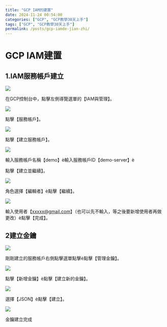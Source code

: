 ```yaml
---
title: "GCP IAM的建置"
date: 2024-11-24 00:54:00
categories: ["GCP", "GCP教學30天上手"]
tags: ["GCP", "GCP教學30天上手"]
permalink: /posts/gcp-iamde-jian-zhi/
---
```

# GCP IAM建置

## 1.IAM服務帳戶建立

[![](https://blogger.googleusercontent.com/img/a/AVvXsEif9jJNZHwVIiOt4cUIrga3FPJiw2rmfvBeQJmNf7n3JtSe3330O7UQLYZaQJ4R9VY07nJhy-7YY49cUvXCnkTDq_kp9ZnzI71Zm09198FadeozXlJtvo-s3PboYO56qNvi7H2tXdLE1wSKkCGmRfnBMgfX8SDo_gGEcMrqOLGqV_Bqgjxf-Wvd0aF4Bkw=s16000)](https://blogger.googleusercontent.com/img/a/AVvXsEif9jJNZHwVIiOt4cUIrga3FPJiw2rmfvBeQJmNf7n3JtSe3330O7UQLYZaQJ4R9VY07nJhy-7YY49cUvXCnkTDq_kp9ZnzI71Zm09198FadeozXlJtvo-s3PboYO56qNvi7H2tXdLE1wSKkCGmRfnBMgfX8SDo_gGEcMrqOLGqV_Bqgjxf-Wvd0aF4Bkw)

  

在GCP控制台中，點擊左側導覽選單的【IAM與管理】。

[![](https://blogger.googleusercontent.com/img/a/AVvXsEh0T87vwerYD37Ip9-kBaEuOLig-3oa17tbvv0ECTh5Wf_UPMmLi-GXkZKuQq47CdqPziQVVR3KzGp0POEJ32PzFcDEEnv2tGSa_VR3vyaEcprdIqr-1IGFVqxo0Qaj4ven4gi7eAukBLRReuy6Kjsi61GB6SSg3EqBhn5gGZwAuBkp2ZydzSwXU0pxges=s16000)](https://blogger.googleusercontent.com/img/a/AVvXsEh0T87vwerYD37Ip9-kBaEuOLig-3oa17tbvv0ECTh5Wf_UPMmLi-GXkZKuQq47CdqPziQVVR3KzGp0POEJ32PzFcDEEnv2tGSa_VR3vyaEcprdIqr-1IGFVqxo0Qaj4ven4gi7eAukBLRReuy6Kjsi61GB6SSg3EqBhn5gGZwAuBkp2ZydzSwXU0pxges)

點擊【服務帳戶】。

[![](https://blogger.googleusercontent.com/img/a/AVvXsEixHr28cy417olQoroiHUGVyrF4XCp06_cSTrphoGjVZO8cHlE10SMgoaf2jiILe67HvXBypw1xUKf0qRlkphoiwrGqHaqy0VRvgr86L92JvLFXm8TdwQAzwRoEJLdnn8XtB5NtQl5aufxxpCuGOUcl0vnywQ4PnB7eNByEsBBjsiZ_vriSePH0k8E5xP4=s16000)](https://blogger.googleusercontent.com/img/a/AVvXsEixHr28cy417olQoroiHUGVyrF4XCp06_cSTrphoGjVZO8cHlE10SMgoaf2jiILe67HvXBypw1xUKf0qRlkphoiwrGqHaqy0VRvgr86L92JvLFXm8TdwQAzwRoEJLdnn8XtB5NtQl5aufxxpCuGOUcl0vnywQ4PnB7eNByEsBBjsiZ_vriSePH0k8E5xP4)

點擊【建立服務帳戶】。

[![](https://blogger.googleusercontent.com/img/a/AVvXsEgECAs62lK8ekmnb7DK4WSXu8kvXTiHRTgvIddO33e99yvdEXh3VlfkyVR076NC9yr3SACQ8P72PTgQzxgWmyZmq3_GE6haLZyxq31HArjkgUzEfew0xDQms0BPHyfsvgLZq8TXgJ_4L4iGeMwVAxuWrS36Xev6DlKcNGPKeJu5bRzDJAJgrAzqajmact4=s16000)](https://blogger.googleusercontent.com/img/a/AVvXsEgECAs62lK8ekmnb7DK4WSXu8kvXTiHRTgvIddO33e99yvdEXh3VlfkyVR076NC9yr3SACQ8P72PTgQzxgWmyZmq3_GE6haLZyxq31HArjkgUzEfew0xDQms0BPHyfsvgLZq8TXgJ_4L4iGeMwVAxuWrS36Xev6DlKcNGPKeJu5bRzDJAJgrAzqajmact4)

  
  

輸入服務帳戶名稱【demo】è輸入服務帳戶ID【demo-server】è

點擊【建立並繼續】。

[![](https://blogger.googleusercontent.com/img/a/AVvXsEgaNtspl4Dy6AgNriJUoeGnm21IdXqWusauGglB-G-n8RUXBNTMDukPSahmFZuBd3e5LKzPQf_SuiWMfMGqExJv2_EBEy0we52M447Q-5QfrVSU6IbVBZ-_mcKi6kqH6JhmCJ8Jk3iYE0Cu6I1GnOhB8JXBIYxdrLbBROTAL4j-8NLvf7V0BH-JLGVwCX8=s16000)](https://blogger.googleusercontent.com/img/a/AVvXsEgaNtspl4Dy6AgNriJUoeGnm21IdXqWusauGglB-G-n8RUXBNTMDukPSahmFZuBd3e5LKzPQf_SuiWMfMGqExJv2_EBEy0we52M447Q-5QfrVSU6IbVBZ-_mcKi6kqH6JhmCJ8Jk3iYE0Cu6I1GnOhB8JXBIYxdrLbBROTAL4j-8NLvf7V0BH-JLGVwCX8)

角色選擇【編輯者】è點擊【繼續】。

[![](https://blogger.googleusercontent.com/img/a/AVvXsEgcinuDdM6IxjUrF0qdlGRzntQPHwW-QIJROFJSX5QGqimDBiSPf8IRuN9ilpgGyKBanbTL7h7LJI4xvl47sjSxaii4Do8iR1cxmpEufAvhk6wBxo50VRCg72UYA4FcTGXAHEfENUyzKaxTidVYSOTqC-S6x2tUWxtyH_Bn3pz-Bbvg9iVAyFdVeERYWhc=s16000)](https://blogger.googleusercontent.com/img/a/AVvXsEgcinuDdM6IxjUrF0qdlGRzntQPHwW-QIJROFJSX5QGqimDBiSPf8IRuN9ilpgGyKBanbTL7h7LJI4xvl47sjSxaii4Do8iR1cxmpEufAvhk6wBxo50VRCg72UYA4FcTGXAHEfENUyzKaxTidVYSOTqC-S6x2tUWxtyH_Bn3pz-Bbvg9iVAyFdVeERYWhc)

  

輸入使用者【xxxxx@gmail.com】（也可以先不輸入，等之後要新增使用者再做更改）è點擊【完成】。

## 2建立金鑰

[![](https://blogger.googleusercontent.com/img/a/AVvXsEhTETub3XqlqGfkQdm_s7O05Eg8AUuUs-_Rcgi5jCt4JlGNGyV_9cYKwHOm-EYW6QJdJftH5BCvu7gWCAczkpD1_PXZMDtZI2feUFogL-4brzwHFuAQLHVbNDrVgSHx7zjpUjci0VF1WtnxCN3YLt1b4vZGhZ-jr_j6IG88ClzwVaXXysexCnPKC6LZd2A=s16000)](https://blogger.googleusercontent.com/img/a/AVvXsEhTETub3XqlqGfkQdm_s7O05Eg8AUuUs-_Rcgi5jCt4JlGNGyV_9cYKwHOm-EYW6QJdJftH5BCvu7gWCAczkpD1_PXZMDtZI2feUFogL-4brzwHFuAQLHVbNDrVgSHx7zjpUjci0VF1WtnxCN3YLt1b4vZGhZ-jr_j6IG88ClzwVaXXysexCnPKC6LZd2A)

剛剛建立的服務帳戶右側點擊選單點擊è點擊【管理金鑰】。

[![](https://blogger.googleusercontent.com/img/a/AVvXsEgp7mzshwtQ_Rp-2TzYE2S9AGaFt5YZeiuWXLiQNvykyOTOL3nNX7mds-JnAShDjDEnG9uzrcWfYiJuPrjcBz_tisFueC9-nQAHjoNioUE8EV62Fedh_uzaErYXu0wx6zpTLHryT1r9T-xM1dKG38Az20GzbV1XRUibnkJe7uwQKLXoE0x73tZbePcBJUg=s16000)](https://blogger.googleusercontent.com/img/a/AVvXsEgp7mzshwtQ_Rp-2TzYE2S9AGaFt5YZeiuWXLiQNvykyOTOL3nNX7mds-JnAShDjDEnG9uzrcWfYiJuPrjcBz_tisFueC9-nQAHjoNioUE8EV62Fedh_uzaErYXu0wx6zpTLHryT1r9T-xM1dKG38Az20GzbV1XRUibnkJe7uwQKLXoE0x73tZbePcBJUg)

  

點擊【新增金鑰】è點擊【建立新的金鑰】。

[![](https://blogger.googleusercontent.com/img/a/AVvXsEgsNUkN_9OSnr3ab_zlob0_7c70F6s8tYoOiyD-pwTeecjQt2sjXAr8ij95UBvI8GZ_9F6RvXKgtBT5EsrYk3bFSxTwZAPVFI31ipMegONvrTxddhR5iSUGZDVNzDf8Oub-orzUsa6EvoJ-QdKdQeAX6UXXvRlOPpP_KT1daeu8BPgT26uFCEd8cOadJQc=s16000)](https://blogger.googleusercontent.com/img/a/AVvXsEgsNUkN_9OSnr3ab_zlob0_7c70F6s8tYoOiyD-pwTeecjQt2sjXAr8ij95UBvI8GZ_9F6RvXKgtBT5EsrYk3bFSxTwZAPVFI31ipMegONvrTxddhR5iSUGZDVNzDf8Oub-orzUsa6EvoJ-QdKdQeAX6UXXvRlOPpP_KT1daeu8BPgT26uFCEd8cOadJQc)

  

選擇【JSON】è點擊【建立】。

[![](https://blogger.googleusercontent.com/img/a/AVvXsEiK-ZQf6ZYviEZ1ggZB_izJwyPYRez9j-OnvuVsU9kFaBJR50jqdrCp4XLzv_eObAO4F6S9qDcHiv11Y_-UaC-qVpFoP958jJ005QzgfDlemsef6aqYCLiXhpjaqIgiajSxsTZEbkTnu4f-rM_Kpy1HYJHu_dsrKDYaLCs7BnD9cSgakMHsNeOhwuQZPrE=s16000)](https://blogger.googleusercontent.com/img/a/AVvXsEiK-ZQf6ZYviEZ1ggZB_izJwyPYRez9j-OnvuVsU9kFaBJR50jqdrCp4XLzv_eObAO4F6S9qDcHiv11Y_-UaC-qVpFoP958jJ005QzgfDlemsef6aqYCLiXhpjaqIgiajSxsTZEbkTnu4f-rM_Kpy1HYJHu_dsrKDYaLCs7BnD9cSgakMHsNeOhwuQZPrE)

金鑰建立完成
